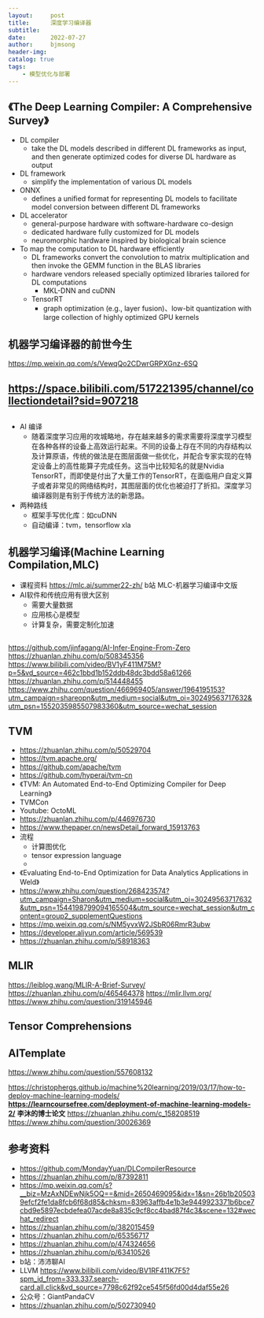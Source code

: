 ```yaml
---
layout:     post
title:      深度学习编译器
subtitle:   
date:       2022-07-27
author:     bjmsong
header-img: 
catalog: true
tags:
    - 模型优化与部署
---
```

## 《The Deep Learning Compiler: A Comprehensive Survey》
- DL compiler
    + take the DL models described in different DL frameworks as input, and then generate optimized codes for diverse DL hardware as output
- DL framework
    + simplify the implementation of various DL models
- ONNX
    + defines a unified format for representing DL models to facilitate model conversion between different DL frameworks
- DL accelerator
    + general-purpose hardware with software-hardware co-design
    + dedicated hardware fully customized for DL models
    + neuromorphic hardware inspired by biological brain science
- To map the computation to DL hardware efficiently
    + DL frameworks convert the convolution to matrix multiplication and then invoke the GEMM function in the BLAS libraries
    + hardware vendors released specially optimized libraries tailored for DL computations
        * MKL-DNN and cuDNN
    + TensorRT
        * graph optimization (e.g., layer fusion)、low-bit quantization with large collection of highly optimized GPU kernels

## 机器学习编译器的前世今生
https://mp.weixin.qq.com/s/VewqQo2CDwrGRPXGnz-6SQ


## https://space.bilibili.com/517221395/channel/collectiondetail?sid=907218

## 
- AI 编译
    + 随着深度学习应用的攻城略地，存在越来越多的需求需要将深度学习模型在各种各样的设备上高效运行起来。不同的设备上存在不同的内存结构以及计算原语，传统的做法是在图层面做一些优化，并配合专家实现的在特定设备上的高性能算子完成任务。这当中比较知名的就是Nvidia TensorRT，而即使是付出了大量工作的TensorRT，在面临用户自定义算子或者非常见的网络结构时，其图层面的优化也被迫打了折扣。深度学习编译器则是有别于传统方法的新思路。
- 两种路线
    - 框架手写优化库：如cuDNN
    - 自动编译：tvm，tensorflow xla

## 机器学习编译(Machine Learning Compilation,MLC)
- 课程资料
https://mlc.ai/summer22-zh/
b站 MLC-机器学习编译中文版
- AI软件和传统应用有很大区别
    - 需要大量数据
    - 应用核心是模型
    - 计算复杂，需要定制化加速 

##
https://github.com/jinfagang/AI-Infer-Engine-From-Zero
https://zhuanlan.zhihu.com/p/508345356
https://www.bilibili.com/video/BV1yF411M75M?p=5&vd_source=462c1bbd1b152ddb48dc3bdd58a61266
https://zhuanlan.zhihu.com/p/514448455
https://www.zhihu.com/question/466969405/answer/1964195153?utm_campaign=shareopn&utm_medium=social&utm_oi=30249563717632&utm_psn=1552035985507983360&utm_source=wechat_session

## TVM
- https://zhuanlan.zhihu.com/p/50529704
- https://tvm.apache.org/
- https://github.com/apache/tvm
- https://github.com/hyperai/tvm-cn
- 《TVM: An Automated End-to-End Optimizing Compiler for Deep Learning》
- TVMCon
- Youtube: OctoML
- https://zhuanlan.zhihu.com/p/446976730
- https://www.thepaper.cn/newsDetail_forward_15913763
- 流程
    - 计算图优化
    - tensor expression language
    - 
- 《Evaluating End-to-End Optimization for Data Analytics Applications in Weld》
- https://www.zhihu.com/question/268423574?utm_campaign=Sharon&utm_medium=social&utm_oi=30249563717632&utm_psn=1544198799094165504&utm_source=wechat_session&utm_content=group2_supplementQuestions
- https://mp.weixin.qq.com/s/NM5yvxW2JSbR06RmrR3ubw
- https://developer.aliyun.com/article/569539
- https://zhuanlan.zhihu.com/p/58918363



## MLIR
https://leiblog.wang/MLIR-A-Brief-Survey/
https://zhuanlan.zhihu.com/p/465464378
https://mlir.llvm.org/
https://www.zhihu.com/question/319145946

## Tensor Comprehensions



## AITemplate
https://www.zhihu.com/question/557608132

https://christophergs.github.io/machine%20learning/2019/03/17/how-to-deploy-machine-learning-models/
**https://learncoursefree.com/deployment-of-machine-learning-models-2/**
**李沐的博士论文**
https://zhuanlan.zhihu.com/c_158208519
https://www.zhihu.com/question/30026369

## 参考资料
- https://github.com/MondayYuan/DLCompilerResource
- https://zhuanlan.zhihu.com/p/87392811
- https://mp.weixin.qq.com/s?__biz=MzAxNDEwNjk5OQ==&mid=2650469095&idx=1&sn=26b1b205039efcf2fe1da8fcb6f68d85&chksm=83963affb4e1b3e9449923371b6bce7cbd9e5897ecbdefea07acde8a835c9cf8cc4bad87f4c3&scene=132#wechat_redirect
- https://zhuanlan.zhihu.com/p/382015459
- https://zhuanlan.zhihu.com/p/65356717
- https://zhuanlan.zhihu.com/p/474324656
- https://zhuanlan.zhihu.com/p/63410526
- b站：沛沛聊AI
- LLVM
https://www.bilibili.com/video/BV1RF411K7F5?spm_id_from=333.337.search-card.all.click&vd_source=7798c62f92ce545f56fd00d4daf55e26
- 公众号：GiantPandaCV
- https://zhuanlan.zhihu.com/p/502730940


